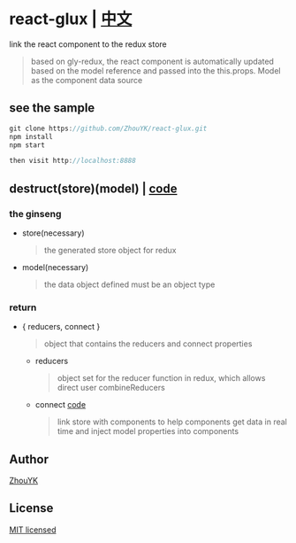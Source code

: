 # react-glux | [中文](https://github.com/ZhouYK/react-glux)

link the react component to the redux store
> based on gly-redux, the react component is automatically updated based on the model reference and passed into the this.props. Model as the component data source

## see the sample
```javascript
git clone https://github.com/ZhouYK/react-glux.git
npm install
npm start

then visit http://localhost:8888
```


## destruct(store)(model) | [code](https://github.com/ZhouYK/react-glux/blob/master/example/configStore.js)

### the ginseng
- store(necessary)
  > the generated store object for redux
- model(necessary)
  > the data object defined must be an object type
  
### return
- { reducers, connect }
  > object that contains the reducers and connect properties
  
   - reducers
      > object set for the reducer function in redux, which allows direct user combineReducers
   - connect [code](https://github.com/ZhouYK/react-glux/blob/master/example/App/UserList.jsx)
      > link store with components to help components get data in real time and inject model properties into components


## Author
[ZhouYK](https://github.com/ZhouYK)

## License
[MIT licensed](https://github.com/ZhouYK/react-glux/blob/master/LICENSE) 
